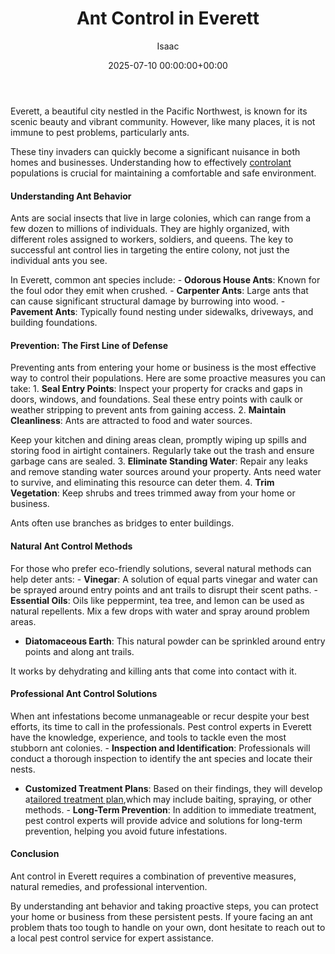 ﻿---
title: Ant Control in Everett
description: Everett, a beautiful city nestled in the Pacific Northwest, is known for its scenic beauty and vibrant community. However, like many places, it is not immune...
slug: /ant-control-in-everett/
date: 2025-07-10 00:00:00+00:00
lastmod: 2025-07-10 00:00:00+03:00
author: Isaac
categories:
- Everett
- Guide
tags:
- everett
- ant
- control
layout: post
---

Everett, a beautiful city nestled in the Pacific Northwest, is known for its scenic beauty and vibrant community. However, like many places, it is not immune to pest problems, particularly ants.

These tiny invaders can quickly become a significant nuisance in both homes and businesses. Understanding how to effectively [control](https://pestpolicy.com/ant-control-in-bellingham/)[ant](https://pestpolicy.com/ant-control-in-federal-way/) populations is crucial for maintaining a comfortable and safe environment.

####  Understanding Ant Behavior

Ants are social insects that live in large colonies, which can range from a few dozen to millions of individuals. They are highly organized, with different roles assigned to workers, soldiers, and queens. The key to successful ant control lies in targeting the entire colony, not just the individual ants you see.

In Everett, common ant species include: - **Odorous House Ants**: Known for the foul odor they emit when crushed. - **Carpenter Ants**: Large ants that can cause significant structural damage by burrowing into wood. - **Pavement Ants**: Typically found nesting under sidewalks, driveways, and building foundations.

####  Prevention: The First Line of Defense

Preventing ants from entering your home or business is the most effective way to control their populations. Here are some proactive measures you can take: 1. **Seal Entry Points**: Inspect your property for cracks and gaps in doors, windows, and foundations. Seal these entry points with caulk or weather stripping to prevent ants from gaining access. 2. **Maintain Cleanliness**: Ants are attracted to food and water sources.

Keep your kitchen and dining areas clean, promptly wiping up spills and storing food in airtight containers. Regularly take out the trash and ensure garbage cans are sealed. 3. **Eliminate Standing Water**: Repair any leaks and remove standing water sources around your property. Ants need water to survive, and eliminating this resource can deter them. 4. **Trim Vegetation**: Keep shrubs and trees trimmed away from your home or business.

Ants often use branches as bridges to enter buildings.

####  Natural Ant Control Methods

For those who prefer eco-friendly solutions, several natural methods can help deter ants: - **Vinegar**: A solution of equal parts vinegar and water can be sprayed around entry points and ant trails to disrupt their scent paths. - **Essential Oils**: Oils like peppermint, tea tree, and lemon can be used as natural repellents. Mix a few drops with water and spray around problem areas.

- **Diatomaceous Earth**: This natural powder can be sprinkled around entry points and along ant trails.

It works by dehydrating and killing ants that come into contact with it.

####  Professional Ant Control Solutions

When ant infestations become unmanageable or recur despite your best efforts, its time to call in the professionals. Pest control experts in Everett have the knowledge, experience, and tools to tackle even the most stubborn ant colonies. - **Inspection and Identification**: Professionals will conduct a thorough inspection to identify the ant species and locate their nests.

- **Customized Treatment Plans**: Based on their findings, they will develop a[tailored treatment plan](https://pestpolicy.com/how-to-remove-ants-from-carpet/),which may include baiting, spraying, or other methods. - **Long-Term Prevention**: In addition to immediate treatment, pest control experts will provide advice and solutions for long-term prevention, helping you avoid future infestations.

####  Conclusion

Ant control in Everett requires a combination of preventive measures, natural remedies, and professional intervention.

By understanding ant behavior and taking proactive steps, you can protect your home or business from these persistent pests. If youre facing an ant problem thats too tough to handle on your own, dont hesitate to reach out to a local pest control service for expert assistance.

